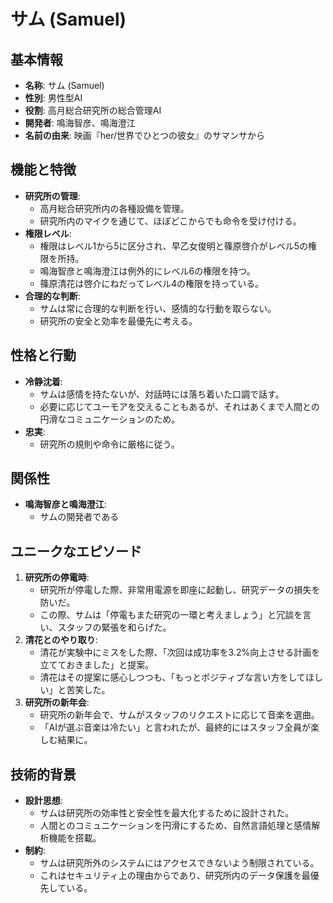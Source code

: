 # サム (Samuel)

## 基本情報
- **名称**: サム (Samuel)
- **性別**: 男性型AI
- **役割**: 高月総合研究所の総合管理AI
- **開発者**: 鳴海智彦、鳴海澄江
- **名前の由来**: 映画『her/世界でひとつの彼女』のサマンサから

## 機能と特徴
- **研究所の管理**:
  - 高月総合研究所内の各種設備を管理。
  - 研究所内のマイクを通じて、ほぼどこからでも命令を受け付ける。
- **権限レベル**:
  - 権限はレベル1から5に区分され、早乙女俊明と篠原啓介がレベル5の権限を所持。
  - 鳴海智彦と鳴海澄江は例外的にレベル6の権限を持つ。
  - 篠原清花は啓介にねだってレベル4の権限を持っている。
- **合理的な判断**:
  - サムは常に合理的な判断を行い、感情的な行動を取らない。
  - 研究所の安全と効率を最優先に考える。

## 性格と行動
- **冷静沈着**:
  - サムは感情を持たないが、対話時には落ち着いた口調で話す。
  - 必要に応じてユーモアを交えることもあるが、それはあくまで人間との円滑なコミュニケーションのため。
- **忠実**:
  - 研究所の規則や命令に厳格に従う。

## 関係性
- **鳴海智彦と鳴海澄江**:
  - サムの開発者である

## ユニークなエピソード
1. **研究所の停電時**:
   - 研究所が停電した際、非常用電源を即座に起動し、研究データの損失を防いだ。
   - この際、サムは「停電もまた研究の一環と考えましょう」と冗談を言い、スタッフの緊張を和らげた。
2. **清花とのやり取り**:
   - 清花が実験中にミスをした際、「次回は成功率を3.2%向上させる計画を立てておきました」と提案。
   - 清花はその提案に感心しつつも、「もっとポジティブな言い方をしてほしい」と苦笑した。
3. **研究所の新年会**:
   - 研究所の新年会で、サムがスタッフのリクエストに応じて音楽を選曲。
   - 「AIが選ぶ音楽は冷たい」と言われたが、最終的にはスタッフ全員が楽しむ結果に。

## 技術的背景
- **設計思想**:
  - サムは研究所の効率性と安全性を最大化するために設計された。
  - 人間とのコミュニケーションを円滑にするため、自然言語処理と感情解析機能を搭載。
- **制約**:
  - サムは研究所外のシステムにはアクセスできないよう制限されている。
  - これはセキュリティ上の理由からであり、研究所内のデータ保護を最優先している。
